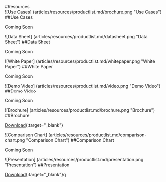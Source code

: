 <div class="resource-materials" markdown="1">
#Resources

<div class="resource-material-wrapper" markdown="1">
<div class="resource-box" markdown="1">
![Use Cases] (articles/resources/productlist.md/brochure.png "Use Cases")
##Use Cases


<span class="disabled">Coming Soon</span>
</div>

<div class="resource-box" markdown="1">
![Data Sheet] (articles/resources/productlist.md/datasheet.png "Data Sheet")
##Data Sheet


<span class="disabled">Coming Soon</span>
</div>

<div class="resource-box" markdown="1">
![White Paper] (articles/resources/productlist.md/whitepaper.png "White Paper")
##White Paper


<span class="disabled">Coming Soon</span>
</div>

<div class="resource-box" markdown="1">
![Demo Video] (articles/resources/productlist.md/video.png "Demo Video")
##Demo Video


<span class="disabled">Coming Soon</span>
</div>

<div class="resource-box" markdown="1">
![Brochure] (articles/resources/productlist.md/brochure.png "Brochure")
##Brochure


[Download](articles/resources/resourcematerial/twinblue.md/twinblue-brochure.pdf){:target="_blank"}
</div>

<div class="resource-box" markdown="1">
![Comparison Chart] (articles/resources/productlist.md/comparison-chart.png "Comparison Chart")
##Comparison Chart


<span class="disabled">Coming Soon</span>

</div>

<div class="resource-box single-product-box" markdown="1">
![Presentation] (articles/resources/productlist.md/presentation.png "Presentation")
##Presentation


[Download](articles/resources/resourcematerial/twinblue.md/twinblue-presentation.pdf){:target="_blank"}q
</div>
</div>
</div>